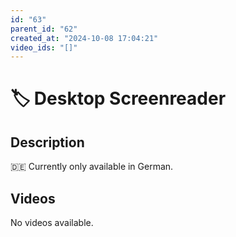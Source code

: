 ```yaml
---
id: "63"
parent_id: "62"
created_at: "2024-10-08 17:04:21"
video_ids: "[]"
---
```


# 🏷️ Desktop Screenreader

## Description

🇩🇪 Currently only available in German.

## Videos

No videos available.
